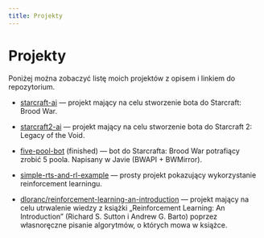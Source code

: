 ```yaml
---
title: Projekty
---
```

# Projekty

Poniżej można zobaczyć listę moich projektów z opisem i linkiem do repozytorium.


- [starcraft-ai](https://github.com/dloranc/starcraft-ai) &mdash; projekt mający na celu stworzenie bota do Starcraft: Brood War.

- [starcraft2-ai](https://github.com/dloranc/starcraft2-ai) &mdash; projekt mający na celu stworzenie bota do Starcraft 2: Legacy of the Void.

- [five-pool-bot](https://github.com/dloranc/five-pool-bot) (finished) &mdash; bot do Starcrafta: Brood War potrafiący zrobić 5 poola. Napisany w Javie (BWAPI + BWMirror).

- [simple-rts-and-rl-example](https://github.com/dloranc/simple-rts-and-rl-example) &mdash; prosty projekt pokazujący wykorzystanie reinforcement learningu.

- [dloranc/reinforcement-learning-an-introduction](https://github.com/dloranc/reinforcement-learning-an-introduction) &mdash; projekt mający na celu utrwalenie wiedzy z książki „Reinforcement Learning: An Introduction” (Richard S. Sutton i Andrew G. Barto) poprzez własnoręczne pisanie algorytmów, o których mowa w książce.
